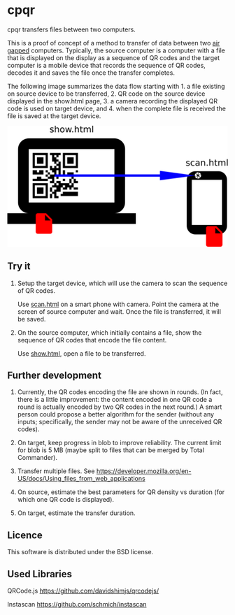 # cpqr

cpqr transfers files between two computers.

This is a proof of concept of a method to transfer of data between two [air gapped](https://en.wikipedia.org/wiki/Air_gap_(networking)) computers. Typically, the source computer is a computer with a file that is displayed on the display as a sequence of QR codes and the target computer is a mobile device that records the sequence of QR codes, decodes it and saves the file once the transfer completes.

The following image summarizes the data flow starting with 1. a file existing on source device to be transferred, 2. QR code on the source device displayed in the show.html page, 3. a camera recording the displayed QR code is used on target device, and 4. when the complete file is received the file is saved at the target device.

![Architecture diagram](https://github.com/jmalenko/cpqr/raw/master/architecture.png "Architecture diagram")

## Try it

1. Setup the target device, which will use the camera to scan the sequence of QR codes.
 
   Use [scan.html](https://jmalenko.github.io/cpqr/scan.html) on a smart phone with camera. Point the camera at the screen of source computer and wait. Once the file is transferred, it will be saved.

2. On the source computer, which initially contains a file, show the sequence of QR codes that encode the file content.

   Use [show.html](https://jmalenko.github.io/cpqr/show.html), open a file to be transferred.

## Further development

1. Currently, the QR codes encoding the file are shown in rounds. (In fact, there is a little improvement: the content encoded in one QR code a round is actually encoded by two QR codes in the next round.) A smart person could propose a better algorithm for the sender (without any inputs; specifically, the sender may not be aware of the unreceived QR codes).

2. On target, keep progress in blob to improve reliability. The current limit for blob is 5 MB (maybe split to files that can be merged by Total Commander).
   
3. Transfer multiple files. See https://developer.mozilla.org/en-US/docs/Using_files_from_web_applications

4. On source, estimate the best parameters for QR density vs duration (for which one QR code is displayed). 

4. On target, estimate the transfer duration.



## Licence

This software is distributed under the BSD license.


## Used Libraries

QRCode.js
	https://github.com/davidshimjs/qrcodejs/

Instascan
	https://github.com/schmich/instascan
